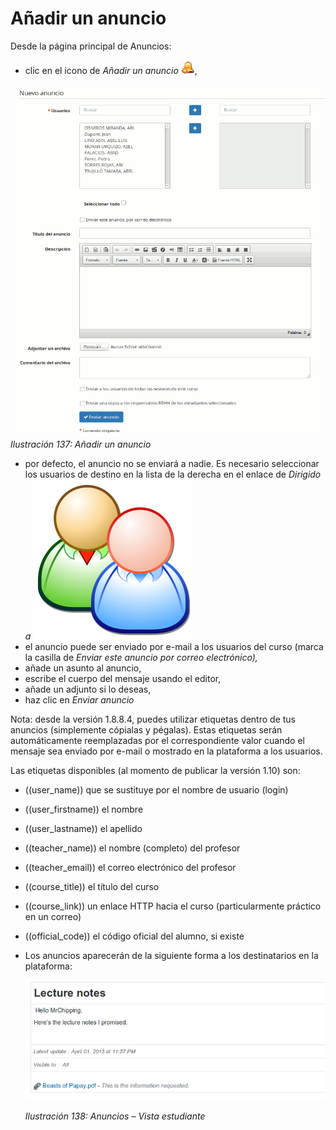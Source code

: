 # Añadir un anuncio

Desde la página principal de Anuncios:

* clic en el icono de _Añadir un anuncio_ ![](../../.gitbook/assets/graphics227%20%284%29.png),

![](../../.gitbook/assets/image34%20%285%29.png)_Ilustración 137: Añadir un anuncio_

* por defecto, el anuncio no se enviará a nadie. Es necesario seleccionar los usuarios de destino en la lista de la derecha en el enlace de _Dirigido a_ ![](../../.gitbook/assets/graphics228%20%282%29.svg)
* el anuncio puede ser enviado por e-mail a los usuarios del curso \(marca la casilla de _Enviar este anuncio por correo electrónico\),_
* añade un asunto al anuncio,
* escribe el cuerpo del mensaje usando el editor,
* añade un adjunto si lo deseas,
* haz clic en _Enviar anuncio_

Nota: desde la versión 1.8.8.4, puedes utilizar etiquetas dentro de tus anuncios \(simplemente cópialas y pégalas\). Estas etiquetas serán automáticamente reemplazadas por el correspondiente valor cuando el mensaje sea enviado por e-mail o mostrado en la plataforma a los usuarios.

Las etiquetas disponibles \(al momento de publicar la versión 1.10\) son:

* \(\(user\_name\)\) que se sustituye por el nombre de usuario \(login\)
* \(\(user\_firstname\)\) el nombre
* \(\(user\_lastname\)\) el apellido
* \(\(teacher\_name\)\) el nombre \(completo\) del profesor
* \(\(teacher\_email\)\) el correo electrónico del profesor
* \(\(course\_title\)\) el título del curso
* \(\(course\_link\)\) un enlace HTTP hacia el curso \(particularmente práctico en un correo\)
* \(\(official\_code\)\) el código oficial del alumno, si existe
* Los anuncios aparecerán de la siguiente forma a los destinatarios en la plataforma:

  ![](../../.gitbook/assets/graphics233%20%284%29.png)

  _Ilustración 138: Anuncios – Vista estudiante_

